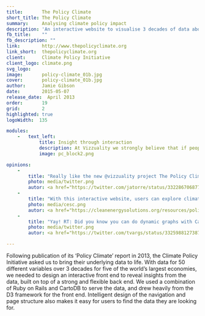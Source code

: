 ```yaml
---
title:       The Policy Climate
short_title: The Policy Climate
summary: 	 Analysing climate policy impact
description: 'An interactive website to visualise 3 decades of data about climate change policy, built on Ruby on Rails and CartoDB'
fb_title:    ""
fb_description: ""
link:        http://www.thepolicyclimate.org
link_short:  thepolicyclimate.org
client:      Climate Policy Initiative
client_logo: climate.png
svg_logo:    
image:       policy-climate_01b.jpg
cover: 		 policy-climate_01b.jpg
author:      Jamie Gibson
date:        2015-05-07
release_date:  April 2013
order:       19
grid:        2
highlighted: true
logoWidth:  135

modules:
    -   text_left:
            title: Insight through interaction
            description: At Vizzuality we strongly believe that if people are entertained and surprised by a visualisation they can more easily engage with the data and gain new understanding of a topic. The vertical bar on every page combines the enjoyment reward of interaction with the analytical power needed to find insight. 
            image: pc_block2.png

opinions:
    -
        title: "Really like the new @vizzuality project The Policy Climate Interactive"
        photo: media/twitter.png
        autor: <a href="https://twitter.com/jatorre/status/332286706877345792">Javier de la Torre</a>
    -
        title: "With this interactive website, users can explore climate-related policies and their development over time."
        photo: media/cesc.png
        autor: <a href="https://cleanenergysolutions.org/resources/policy-climate-interactive-website">Clean Energy Solutions Center</a>
    -
        title: "Yay! RT: Did you know you can do dynamic graphs with CartoDB? The Policy Climate Interactive project"
        photo: media/twitter.png
        autor: <a href="https://twitter.com/tvargs/status/332598812738723842">Tim Varga</a>

---
```

Following publication of its ‘Policy Climate’ report in 2013, the Climate Policy Initiative asked us to bring their underlying data to life. With data for 50 different variables over 3 decades for five of the world’s largest economies, we needed to design an interactive front end to reveal insights from the data, built on top of a strong and flexible back end. We used a combination of Ruby on Rails and CartoDB to serve the data, and drew heavily from the D3 framework for the front end. Intelligent design of the navigation and page structure also makes it easy for users to find the data they are looking for. 
